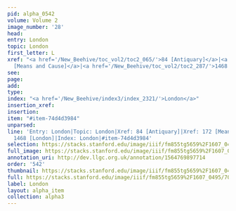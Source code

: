 ```yaml
---
pid: alpha_0542
volume: Volume 2
image_number: '28'
head: 
entry: London
topic: London
first_letter: L
xref: "<a href='/New_Beehive/toc_vol2/toc2_065/'>84 [Antiquary]</a>|<a href='/New_Beehive/toc_vol2/toc2_074/'>172
  [Means and Cause]</a>|<a href='/New_Beehive/toc_vol2/toc2_287/'>1468 [London]</a>"
see: 
page: 
add: 
type: 
index: "<a href='/New_Beehive/index3/index_2321/'>London</a>"
insertion_xref: 
insertion: 
item: "#item-74d4d3984"
unparsed: 
line: 'Entry: London|Topic: London|Xref: 84 [Antiquary]|Xref: 172 [Means and Cause]|Xref:
  1468 [London]|Index: London|#item-74d4d3984'
selection: https://stacks.stanford.edu/image/iiif/fm855tg5659%2F1607_0495/708,4716,3042,309/full/0/default.jpg
full_image: https://stacks.stanford.edu/image/iiif/fm855tg5659%2F1607_0495/full/full/0/default.jpg
annotation_uri: http://dev.llgc.org.uk/annotation/1564769897714
order: '542'
thumbnail: https://stacks.stanford.edu/image/iiif/fm855tg5659%2F1607_0495/708,4716,600,180/250,/0/default.jpg
full: https://stacks.stanford.edu/image/iiif/fm855tg5659%2F1607_0495/708,4716,3042,309/full/0/default.jpg
label: London
layout: alpha_item
collection: alpha3
---
```

